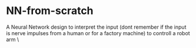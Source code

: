 # NN-from-scratch
A Neural Network design to interpret the input (dont remember if the input is nerve impulses from a human or for a factory machine)
to controll a robot arm
\
